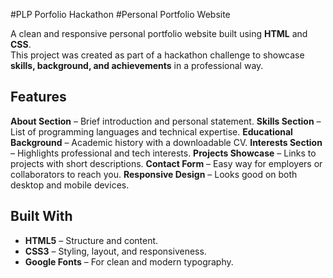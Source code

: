 #PLP Porfolio Hackathon
#Personal Portfolio Website

A clean and responsive personal portfolio website built using **HTML** and **CSS**.  
This project was created as part of a hackathon challenge to showcase **skills, background, and achievements** in a professional way.

## Features

**About Section** – Brief introduction and personal statement.
**Skills Section** – List of programming languages and technical expertise.
**Educational Background** – Academic history with a downloadable CV.
**Interests Section** – Highlights professional and tech interests.
**Projects Showcase** – Links to projects with short descriptions.
**Contact Form** – Easy way for employers or collaborators to reach you.
**Responsive Design** – Looks good on both desktop and mobile devices.

## Built With

- **HTML5** – Structure and content.
- **CSS3** – Styling, layout, and responsiveness.
- **Google Fonts** – For clean and modern typography.



